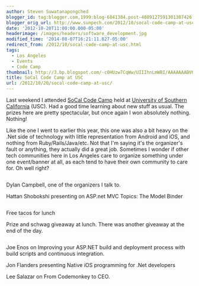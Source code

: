 ```yaml
---
author: Steven Suwatanapongched
blogger_id: tag:blogger.com,1999:blog-6841384.post-4089127591301387426
blogger_orig_url: http://www.sunpech.com/2012/10/socal-code-camp-at-usc.html
date: '2012-10-20T11:00:00.000-05:00'
headerimage: /images/headers/software_development.jpg
modified_time: '2014-08-07T16:21:11.827-05:00'
redirect_from: /2012/10/socal-code-camp-at-usc.html
tags:
  - Los Angeles
  - Events
  - Code Camp
thumbnail: http://3.bp.blogspot.com/-c0HUzw7CqWw/UIIIhnLmWBI/AAAAAAABVOc/J2Fu10yEWNc/s600/2012-10-14+at+09-35-38.jpg
title: SoCal Code Camp at USC
url: /2012/10/20/socal-code-camp-at-usc/
---
```



Last weekend I attended <a href="http://www.socalcodecamp.com/">SoCal Code Camp</a> held at <a href="http://www.usc.edu/">University of Southern California</a> (USC). Had a good time learning about new stuff as usual. The prizes here are pretty spectacular, but once again I won absolutely nothing. Nothing!

Like the one I went to earlier this year, this one was also a bit heavy on the .Net side of technology with little representation from Android and iOS, and nothing from Ruby/Rails/Java/etc. Not that I'm saying it's the organizer's fault or anything, they actually did a great job. Sometimes I wonder if other tech communities here in Los Angeles care to organize something under one event/banner at all, as each tend to have their own community to care for. Oh well right?

<img   border="0" src="http://3.bp.blogspot.com/-c0HUzw7CqWw/UIIIhnLmWBI/AAAAAAABVOc/J2Fu10yEWNc/s400/2012-10-14+at+09-35-38.jpg" alt="" />

Dylan Campbell, one of the organizers I talk to.
<img   border="0" src="http://3.bp.blogspot.com/-y8JGemV56MQ/UIIIjFJCuZI/AAAAAAABVOk/-tadCujYqPc/s400/2012-10-14+at+09-43-40.jpg" alt=""  />

Hattan Shobokshi presenting on ASP.net MVC Topics: The Model Binder
<img   border="0" src="http://3.bp.blogspot.com/-hMbafc6Of9U/UIIIkB7-h0I/AAAAAAABVOs/EM2Vf_jXRFY/s400/2012-10-14+at+10-30-36.jpg" alt="" />

<img   border="0" src="http://1.bp.blogspot.com/-rFxCQ8WFDZ8/UIIInS1INnI/AAAAAAABVPE/awijjudLlek/s400/2012-10-14+at+10-31-29.jpg" alt="" />

Free tacos for lunch
<img   border="0" src="http://3.bp.blogspot.com/-ODJPCYLHnQc/UIIIoko7IXI/AAAAAAABVPM/MWATL0uyF2o/s400/2012-10-14+at+11-18-10.jpg" alt="" />

Prize and schwag giveaway at lunch. There was another giveaway at the end of the day.
<img   border="0" src="http://4.bp.blogspot.com/-6WU12Kn21X8/UIIIp6nvLBI/AAAAAAABVPU/kxHw7td0nlg/s400/2012-10-14+at+11-44-01.jpg" alt="" />

<img   border="0" src="http://1.bp.blogspot.com/-mBMElt0GyBM/UIIIrFZ4OYI/AAAAAAABVPc/VzJwcR6UVNI/s400/2012-10-14+at+11-44-49.jpg" alt=""  />

Joe Enos on Improving your ASP.NET build and deployment process with build scripts and continuous integration.
<img   border="0" src="http://2.bp.blogspot.com/-bONYS-gSyss/UIIIsEhFueI/AAAAAAABVPk/be4OXF21Czk/s400/2012-10-14+at+12-27-14.jpg" alt="" />

Jon Flanders presenting Native iOS programming for .Net developers
<img   border="0" src="http://1.bp.blogspot.com/-U5W-VkKztlc/UIIItA76-TI/AAAAAAABVPs/L9owOho_mc4/s400/2012-10-14+at+13-42-47.jpg" alt=""  />

Lee Salazar on From Codemonkey to CEO.
<img   border="0" src="http://3.bp.blogspot.com/-GYkfN6Jibvk/UIIIvnRrF8I/AAAAAAABVQE/QtZ8guEYNpo/s400/2012-10-14+at+14-56-39.jpg" alt="" />